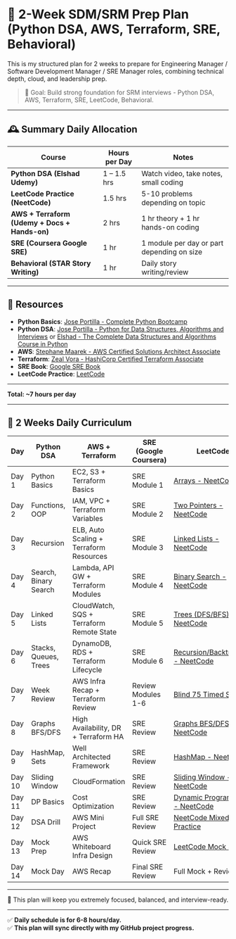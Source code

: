 
# 📅 2-Week SDM/SRM Prep Plan (Python DSA, AWS, Terraform, SRE, Behavioral)

This is my structured plan for 2 weeks to prepare for Engineering Manager / Software Development Manager / SRE Manager roles, combining technical depth, cloud, and leadership prep.

> 🎯 Goal: Build strong foundation for SRM interviews - Python DSA, AWS, Terraform, SRE, LeetCode, Behavioral.

---

## 🕰️ Summary Daily Allocation

| Course | Hours per Day | Notes |
|--------|----------------|-------|
| **Python DSA (Elshad Udemy)** | 1 – 1.5 hrs | Watch video, take notes, small coding |
| **LeetCode Practice (NeetCode)** | 1.5 hrs | 5-10 problems depending on topic |
| **AWS + Terraform (Udemy + Docs + Hands-on)** | 2 hrs | 1 hr theory + 1 hr hands-on coding |
| **SRE (Coursera Google SRE)** | 1 hr | 1 module per day or part depending on size |
| **Behavioral (STAR Story Writing)** | 1 hr | Daily story writing/review |

---

## 🔗 Resources

- **Python Basics**: [Jose Portilla - Complete Python Bootcamp](https://www.udemy.com/course/complete-python-bootcamp/)
- **Python DSA**: [Jose Portilla - Python for Data Structures, Algorithms and Interviews](https://www.udemy.com/course/python-for-data-structures-algorithms-and-interviews/) or [Elshad - The Complete Data Structures and Algorithms Course in Python
](https://www.udemy.com/course/data-structures-and-algorithms-bootcamp-in-python)
- **AWS**: [Stephane Maarek - AWS Certified Solutions Architect Associate](https://www.udemy.com/course/aws-certified-solutions-architect-associate-saa-c03/)
- **Terraform**: [Zeal Vora - HashiCorp Certified Terraform Associate](https://www.udemy.com/course/terraform-associate-hashicorp-certified/)
- **SRE Book**: [Google SRE Book](https://sre.google/sre-book/table-of-contents/)
- **LeetCode Practice**: [LeetCode](https://leetcode.com/)

---
**Total: ~7 hours per day**

---

## 📌 2 Weeks Daily Curriculum 

| Day | Python DSA | AWS + Terraform | SRE (Google Coursera) | LeetCode | Behavioral |
|-----|-------------|------------------|------------------------|----------|------------|
| Day 1 | Python Basics | EC2, S3 + Terraform Basics | SRE Module 1 | [Arrays - NeetCode](https://neetcode.io/problems/arrays-and-hashing) | Write 2 STAR stories |
| Day 2 | Functions, OOP | IAM, VPC + Terraform Variables | SRE Module 2 | [Two Pointers - NeetCode](https://neetcode.io/problems/two-pointers) | 2 STAR stories |
| Day 3 | Recursion | ELB, Auto Scaling + Terraform Resources | SRE Module 3 | [Linked Lists - NeetCode](https://neetcode.io/problems/linked-list) | STAR Failure |
| Day 4 | Search, Binary Search | Lambda, API GW + Terraform Modules | SRE Module 4 | [Binary Search - NeetCode](https://neetcode.io/problems/binary-search) | STAR Delivery |
| Day 5 | Linked Lists | CloudWatch, SQS + Terraform Remote State | SRE Module 5 | [Trees (DFS/BFS) - NeetCode](https://neetcode.io/problems/tree-depth-first-search) | STAR Collaboration |
| Day 6 | Stacks, Queues, Trees | DynamoDB, RDS + Terraform Lifecycle | SRE Module 6 | [Recursion/Backtracking - NeetCode](https://neetcode.io/problems/backtracking) | STAR Reflection |
| Day 7 | Week Review | AWS Infra Recap + Terraform Review | Review Modules 1-6 | [Blind 75 Timed Set](https://www.techinterviewhandbook.org/grind75) | Review STAR stories |
| Day 8 | Graphs BFS/DFS | High Availability, DR + Terraform HA | SRE Review | [Graphs BFS/DFS - NeetCode](https://neetcode.io/problems/graph-breadth-first-search) | 1 STAR story |
| Day 9 | HashMap, Sets | Well Architected Framework | SRE Review | [HashMap - NeetCode](https://neetcode.io/problems/hashmap) | 1 STAR story |
| Day 10 | Sliding Window | CloudFormation | SRE Review | [Sliding Window - NeetCode](https://neetcode.io/problems/sliding-window) | 1 STAR story |
| Day 11 | DP Basics | Cost Optimization | SRE Review | [Dynamic Programming - NeetCode](https://neetcode.io/problems/dynamic-programming) | 1 STAR story |
| Day 12 | DSA Drill | AWS Mini Project | Full SRE Review | [NeetCode Mixed Practice](https://neetcode.io/practice) | Review STAR stories |
| Day 13 | Mock Prep | AWS Whiteboard Infra Design | Quick SRE Review | [LeetCode Mock Set](https://leetcode.com/interview/) | STAR Review |
| Day 14 | Mock Day | AWS Recap | Final SRE Review | Full Mock + Review | Behavioral Mock |

---

🎯 This plan will keep you extremely focused, balanced, and interview-ready.

---

✅ **Daily schedule is for 6-8 hours/day.**  
✅ **This plan will sync directly with my GitHub project progress.**